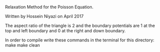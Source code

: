 Relaxation Method for the Poisson Equation.

Written by Hossein Niyazi on April 2017

The aspect ratio of the triangle is 2 and the boundary potentials are 1 at the top and left boundary and 0 at the right and down boundary.


In order to compile write these commands in the terminal for this directory:
make
make clean
